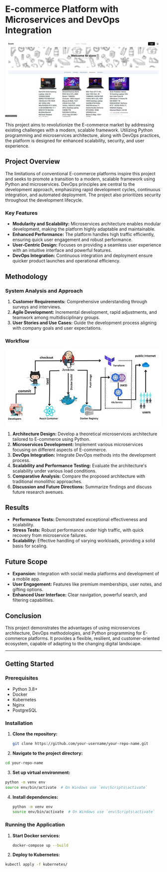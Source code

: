 # E-commerce Platform with Microservices and DevOps Integration

![Website](Website.jpeg)

This project aims to revolutionize the E-commerce market by addressing existing challenges with a modern, scalable framework. Utilizing Python programming and microservices architecture, along with DevOps practices, the platform is designed for enhanced scalability, security, and user experience.

## Project Overview

The limitations of conventional E-commerce platforms inspire this project and seeks to promote a transition to a modern, scalable framework using Python and microservices. DevOps principles are central to the development approach, emphasizing rapid development cycles, continuous integration, and automated deployment. The project also prioritizes security throughout the development lifecycle.

### Key Features

- **Modularity and Scalability:** Microservices architecture enables modular development, making the platform highly adaptable and maintainable.
- **Enhanced Performance:** The platform handles high traffic efficiently, ensuring quick user engagement and robust performance.
- **User-Centric Design:** Focuses on providing a seamless user experience with an intuitive interface and powerful features.
- **DevOps Integration:** Continuous integration and deployment ensure quicker product launches and operational efficiency.

## Methodology

### System Analysis and Approach

1. **Customer Requirements:** Comprehensive understanding through surveys and interviews.
2. **Agile Development:** Incremental development, rapid adjustments, and teamwork among multidisciplinary groups.
3. **User Stories and Use Cases:** Guide the development process aligning with company goals and user expectations.

### Workflow
![Workflow](Workflow.jpeg)

1. **Architecture Design:** Develop a theoretical microservices architecture tailored to E-commerce using Python.
2. **Microservices Development:** Implement various microservices focusing on different aspects of E-commerce.
3. **DevOps Integration:** Integrate DevOps methods into the development process.
4. **Scalability and Performance Testing:** Evaluate the architecture's scalability under various load conditions.
5. **Comparative Analysis:** Compare the proposed architecture with traditional monolithic approaches.
6. **Discussion and Future Directions:** Summarize findings and discuss future research avenues.

## Results

- **Performance Tests:** Demonstrated exceptional effectiveness and scalability.
- **Stress Tests:** Robust performance under high traffic, with quick recovery from microservice failures.
- **Scalability:** Effective handling of varying workloads, providing a solid basis for scaling.

## Future Scope

- **Expansion:** Integration with social media platforms and development of a mobile app.
- **User Engagement:** Features like premium memberships, user notes, and gifting options.
- **Enhanced User Interface:** Clear navigation, powerful search, and filtering capabilities.

## Conclusion

This project demonstrates the advantages of using microservices architecture, DevOps methodologies, and Python programming for E-commerce platforms. It provides a flexible, resilient, and customer-oriented ecosystem, capable of adapting to the changing digital landscape.

---

## Getting Started

### Prerequisites

- Python 3.8+
- Docker
- Kubernetes
- Nginx
- PostgreSQL

### Installation

1. **Clone the repository:**
   ```sh
   git clone https://github.com/your-username/your-repo-name.git
2. **Navigate to the project directory:**
  ```sh
  cd your-repo-name
  ```
3. **Set up virtual environment:**
```sh
python -m venv env
source env/bin/activate  # On Windows use `env\Scripts\activate`
```
4. **Install dependencies:**
   ```sh
   python -m venv env
   source env/bin/activate  # On Windows use `env\Scripts\activate`
   ```
### Running the Application
1. **Start Docker services:**
   ```sh
   docker-compose up --build
2. **Deploy to Kubernetes:**
  ```sh
  kubectl apply -f kubernetes/
  ```
